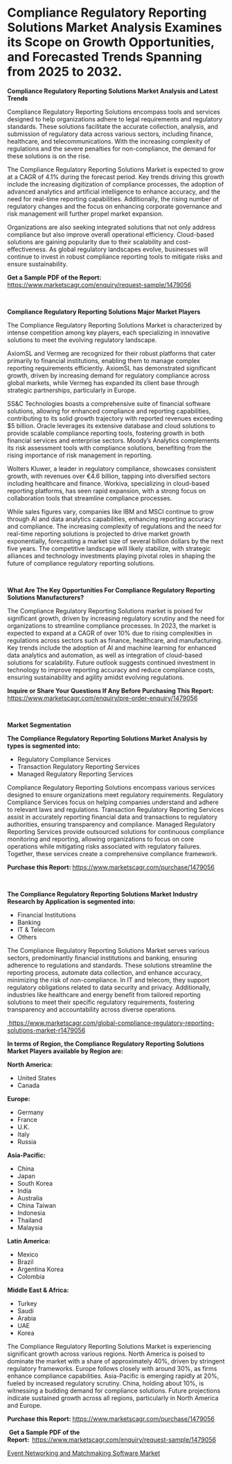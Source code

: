 <p><h1>Compliance Regulatory Reporting Solutions Market Analysis Examines its Scope on Growth Opportunities, and Forecasted Trends Spanning from 2025 to 2032.</h1></p><p><strong>Compliance Regulatory Reporting Solutions Market Analysis and Latest Trends</strong></p>
<p><p>Compliance Regulatory Reporting Solutions encompass tools and services designed to help organizations adhere to legal requirements and regulatory standards. These solutions facilitate the accurate collection, analysis, and submission of regulatory data across various sectors, including finance, healthcare, and telecommunications. With the increasing complexity of regulations and the severe penalties for non-compliance, the demand for these solutions is on the rise.</p><p>The Compliance Regulatory Reporting Solutions Market is expected to grow at a CAGR of 4.1% during the forecast period. Key trends driving this growth include the increasing digitization of compliance processes, the adoption of advanced analytics and artificial intelligence to enhance accuracy, and the need for real-time reporting capabilities. Additionally, the rising number of regulatory changes and the focus on enhancing corporate governance and risk management will further propel market expansion.</p><p>Organizations are also seeking integrated solutions that not only address compliance but also improve overall operational efficiency. Cloud-based solutions are gaining popularity due to their scalability and cost-effectiveness. As global regulatory landscapes evolve, businesses will continue to invest in robust compliance reporting tools to mitigate risks and ensure sustainability.</p></p>
<p><strong>Get a Sample PDF of the Report:&nbsp;</strong> <a href="https://www.marketscagr.com/enquiry/request-sample/1479056?utm_campaign=2452&utm_medium=2&utm_source=Github&utm_content=ia&utm_term=23032025&utm_id=compliance-regulatory-reporting-solutions">https://www.marketscagr.com/enquiry/request-sample/1479056</a></p>
<p>&nbsp;</p>
<p><strong>Compliance Regulatory Reporting Solutions Major Market Players</strong></p>
<p><p>The Compliance Regulatory Reporting Solutions Market is characterized by intense competition among key players, each specializing in innovative solutions to meet the evolving regulatory landscape. </p><p>AxiomSL and Vermeg are recognized for their robust platforms that cater primarily to financial institutions, enabling them to manage complex reporting requirements efficiently. AxiomSL has demonstrated significant growth, driven by increasing demand for regulatory compliance across global markets, while Vermeg has expanded its client base through strategic partnerships, particularly in Europe.</p><p>SS&C Technologies boasts a comprehensive suite of financial software solutions, allowing for enhanced compliance and reporting capabilities, contributing to its solid growth trajectory with reported revenues exceeding $5 billion. Oracle leverages its extensive database and cloud solutions to provide scalable compliance reporting tools, fostering growth in both financial services and enterprise sectors. Moody’s Analytics complements its risk assessment tools with compliance solutions, benefiting from the rising importance of risk management in reporting.</p><p>Wolters Kluwer, a leader in regulatory compliance, showcases consistent growth, with revenues over €4.6 billion, tapping into diversified sectors including healthcare and finance. Workiva, specializing in cloud-based reporting platforms, has seen rapid expansion, with a strong focus on collaboration tools that streamline compliance processes.</p><p>While sales figures vary, companies like IBM and MSCI continue to grow through AI and data analytics capabilities, enhancing reporting accuracy and compliance. The increasing complexity of regulations and the need for real-time reporting solutions is projected to drive market growth exponentially, forecasting a market size of several billion dollars by the next five years. The competitive landscape will likely stabilize, with strategic alliances and technology investments playing pivotal roles in shaping the future of compliance regulatory reporting solutions.</p></p>
<p>&nbsp;</p>
<p><strong>What Are The Key Opportunities For Compliance Regulatory Reporting Solutions Manufacturers?</strong></p>
<p><p>The Compliance Regulatory Reporting Solutions market is poised for significant growth, driven by increasing regulatory scrutiny and the need for organizations to streamline compliance processes. In 2023, the market is expected to expand at a CAGR of over 10% due to rising complexities in regulations across sectors such as finance, healthcare, and manufacturing. Key trends include the adoption of AI and machine learning for enhanced data analytics and automation, as well as integration of cloud-based solutions for scalability. Future outlook suggests continued investment in technology to improve reporting accuracy and reduce compliance costs, ensuring sustainability and agility amidst evolving regulations.</p></p>
<p><strong>Inquire or Share Your Questions If Any Before Purchasing This Report:</strong> <a href="https://www.marketscagr.com/enquiry/pre-order-enquiry/1479056?utm_campaign=2452&utm_medium=2&utm_source=Github&utm_content=ia&utm_term=23032025&utm_id=compliance-regulatory-reporting-solutions">https://www.marketscagr.com/enquiry/pre-order-enquiry/1479056</a></p>
<p>&nbsp;</p>
<p><strong>Market Segmentation</strong></p>
<p><strong>The Compliance Regulatory Reporting Solutions Market Analysis by types is segmented into:</strong></p>
<p><ul><li>Regulatory Compliance Services</li><li>Transaction Regulatory Reporting Services</li><li>Managed Regulatory Reporting Services</li></ul></p>
<p><p>Compliance Regulatory Reporting Solutions encompass various services designed to ensure organizations meet regulatory requirements. Regulatory Compliance Services focus on helping companies understand and adhere to relevant laws and regulations. Transaction Regulatory Reporting Services assist in accurately reporting financial data and transactions to regulatory authorities, ensuring transparency and compliance. Managed Regulatory Reporting Services provide outsourced solutions for continuous compliance monitoring and reporting, allowing organizations to focus on core operations while mitigating risks associated with regulatory failures. Together, these services create a comprehensive compliance framework.</p></p>
<p><strong>Purchase this Report:&nbsp;</strong><a href="https://www.marketscagr.com/purchase/1479056?utm_campaign=2452&utm_medium=2&utm_source=Github&utm_content=ia&utm_term=23032025&utm_id=compliance-regulatory-reporting-solutions">https://www.marketscagr.com/purchase/1479056</a></p>
<p>&nbsp;</p>
<p><strong>The Compliance Regulatory Reporting Solutions Market Industry Research by Application is segmented into:</strong></p>
<p><ul><li>Financial Institutions</li><li>Banking</li><li>IT & Telecom</li><li>Others</li></ul></p>
<p><p>The Compliance Regulatory Reporting Solutions Market serves various sectors, predominantly financial institutions and banking, ensuring adherence to regulations and standards. These solutions streamline the reporting process, automate data collection, and enhance accuracy, minimizing the risk of non-compliance. In IT and telecom, they support regulatory obligations related to data security and privacy. Additionally, industries like healthcare and energy benefit from tailored reporting solutions to meet their specific regulatory requirements, fostering transparency and accountability across diverse operations.</p></p>
<p><a href="https://www.marketscagr.com/global-compliance-regulatory-reporting-solutions-market-r1479056?utm_campaign=2452&utm_medium=2&utm_source=Github&utm_content=ia&utm_term=23032025&utm_id=compliance-regulatory-reporting-solutions">&nbsp;https://www.marketscagr.com/global-compliance-regulatory-reporting-solutions-market-r1479056</a></p>
<p><strong>In terms of Region, the Compliance Regulatory Reporting Solutions Market Players available by Region are:</strong></p>
<p>
    <p> <strong> North America: </strong>
        <ul>
            <li>United States</li>
            <li>Canada</li>
        </ul>
        </p> 
    <p> <strong> Europe: </strong>
        <ul>
            <li>Germany</li>
            <li>France</li>
            <li>U.K.</li>
            <li>Italy</li>
            <li>Russia</li>
        </ul>
        </p> 
    <p> <strong> Asia-Pacific: </strong>
        <ul>
            <li>China</li>
            <li>Japan</li>
            <li>South Korea</li>
            <li>India</li>
            <li>Australia</li>
            <li>China Taiwan</li>
            <li>Indonesia</li>
            <li>Thailand</li>
            <li>Malaysia</li>
        </ul>
        </p> 
    <p> <strong> Latin America: </strong>
        <ul>
            <li>Mexico</li>
            <li>Brazil</li>
            <li>Argentina Korea</li>
            <li>Colombia</li>
        </ul>
        </p> 
    <p> <strong> Middle East & Africa: </strong>
        <ul>
            <li>Turkey</li>
            <li>Saudi</li>
            <li>Arabia</li>
            <li>UAE</li>
            <li>Korea</li>
        </ul>
    </p>
    </p>
<p><p>The Compliance Regulatory Reporting Solutions Market is experiencing significant growth across various regions. North America is poised to dominate the market with a share of approximately 40%, driven by stringent regulatory frameworks. Europe follows closely with around 30%, as firms enhance compliance capabilities. Asia-Pacific is emerging rapidly at 20%, fueled by increased regulatory scrutiny. China, holding about 10%, is witnessing a budding demand for compliance solutions. Future projections indicate sustained growth across all regions, particularly in North America and Europe.</p></p>
<p><strong>Purchase this Report: </strong><a href="https://www.marketscagr.com/purchase/1479056?utm_campaign=2452&utm_medium=2&utm_source=Github&utm_content=ia&utm_term=23032025&utm_id=compliance-regulatory-reporting-solutions">https://www.marketscagr.com/purchase/1479056</a></p>
<p>&nbsp;<strong>Get a Sample PDF of the Report:&nbsp;&nbsp;</strong><a href="https://www.marketscagr.com/enquiry/request-sample/1479056?utm_campaign=2452&utm_medium=2&utm_source=Github&utm_content=ia&utm_term=23032025&utm_id=compliance-regulatory-reporting-solutions">https://www.marketscagr.com/enquiry/request-sample/1479056</a></p>
<p><strong></strong></p>
<p><p><a href="https://github.com/alberthagorsuch/Market-Research-Report-List-1/blob/main/event-networking-and-matchmaking-software-market.md?utm_campaign=2452&utm_medium=2&utm_source=Github&utm_content=ia&utm_term=23032025&utm_id=compliance-regulatory-reporting-solutions">Event Networking and Matchmaking Software Market</a></p></p>